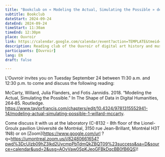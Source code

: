 ```yaml
---
title: "Bookclub on « Modeling the Actual, Simulating the Possible » de McCarty, Willard, Julia Flanders, et Fotis Jannidis"
subtitle: Bookclub
dateStart: 2024-09-24
dateEnd: 2024-09-24
timeStart: 11:30am
timeEnd: 12:30pm
place: Ouvroir
link: https://calendar.google.com/calendar/event?action=TEMPLATE&tmeid=NGdhNDhnZ2ljMTBoNmh0OWZxdjlvdjkyajAgbGFib3V2cm9pckBt&tmsrc=labouvroir%40gmail.com
description: Reading club of the Ouvroir of digital art history and museology on Tuesday, September 24, 2024, from 11:30 a.m. to 12:30 p.m., at C-8132 of the Jean-Brillant pavilion (Université de Montréal).
participants: [Ouvroir]
lang: EN
draft: false

---
```


L'Ouvroir invites you on Tuesday September 24 between 11:30 a.m. and 12:30 p.m. to come and discuss the following reading: 

McCarty, Willard, Julia Flanders, and Fotis Jannidis. 2018. “Modeling the Actual, Simulating the Possible.” In The Shape of Data in Digital Humanities, 264‑85. Routledge. https://www.taylorfrancis.com/chapters/edit/10.4324/9781315552941-14/modeling-actual-simulating-possible-1-willard-mccarty.

Come discuss it with us at the laboratory (C-8132 - 8th floor of the Lionel-Groulx pavilion Université de Montréal, 3150 rue Jean-Brillant, Montréal H3T 1N8) or on [Zoom](https://www.google.com/url ?q=https://umontreal.zoom.us/j/82480661654?pwd%3DcUlzb09hZ3lkd2UvcmpPbTdmQkZBQT09%23success&sa=D&source=calendar&usd=2&usg=AOvVaw0SpKJeoGFBkDqcBB0fB6QS)!
